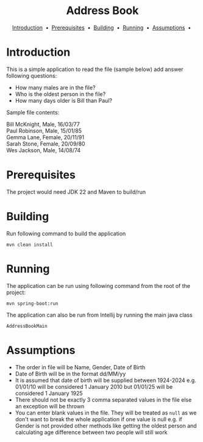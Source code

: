 <h1 align="center">
    Address Book
</h1>
<p align="center">
<a href="#introduction">Introduction</a> &nbsp;&bull;&nbsp;
<a href="#prerequisites">Prerequisites</a> &nbsp;&bull;&nbsp;
<a href="#building">Building</a> &nbsp;&bull;&nbsp;
<a href="#running">Running</a> &nbsp;&bull;&nbsp;
<a href="#assumptions">Assumptions</a> &nbsp;&bull;&nbsp;
</p>

# Introduction
This is a simple application to read the file (sample below) add answer following questions:

* How many males are in the file?
* Who is the oldest person in the file?
* How many days older is Bill than Paul?

Sample file contents:

Bill McKnight, Male, 16/03/77 <br />
Paul Robinson, Male, 15/01/85 <br />
Gemma Lane, Female, 20/11/91 <br />
Sarah Stone, Female, 20/09/80 <br />
Wes Jackson, Male, 14/08/74 <br />

# Prerequisites

The project would need JDK 22 and Maven to build/run


# Building

Run following command to build the application

`mvn clean install
`
# Running

The application can be run using following command from the root of the project:

`mvn spring-boot:run
`

The application can also be run from Intellij by running the main java class 

`AddressBookMain`

# **Assumptions**

* The order in file will be Name, Gender, Date of Birth
* Date of Birth will be in the format dd/MM/yy
* It is assumed that date of birth will be supplied between 1924-2024 e.g. 01/01/10 will be considered 1 January 2010 but 01/01/25 will be considered 1 January 1925
* There should not be exactly 3 comma separated values in the file else an exception will be thrown
* You can enter blank values in the file. They will be treated as `null` as we don't want to break the whole application if one value is null
  e.g. if Gender is not provided other methods like getting the oldest person and calculating
  age difference between two people will still work


